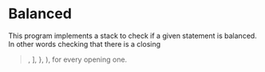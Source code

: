 # Balanced
This program implements a stack to check if a given statement is balanced. In other words checking that there is a closing
>, ], }, ), for every opening one. 
